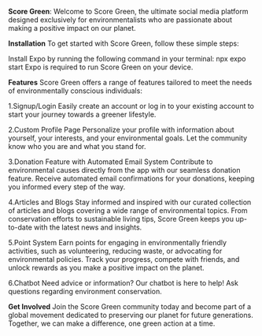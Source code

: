 **Score Green**: 
Welcome to Score Green, the ultimate social media platform designed exclusively for environmentalists who are passionate about making a positive impact on our planet.

**Installation**
To get started with Score Green, follow these simple steps:

Install Expo by running the following command in your terminal:
npx expo start
Expo is required to run Score Green on your device.

**Features**
Score Green offers a range of features tailored to meet the needs of environmentally conscious individuals:

1.Signup/Login
Easily create an account or log in to your existing account to start your journey towards a greener lifestyle.

2.Custom Profile Page
Personalize your profile with information about yourself, your interests, and your environmental goals. Let the community know who you are and what you stand for.

3.Donation Feature with Automated Email System
Contribute to environmental causes directly from the app with our seamless donation feature. Receive automated email confirmations for your donations, keeping you informed every step of the way.

4.Articles and Blogs
Stay informed and inspired with our curated collection of articles and blogs covering a wide range of environmental topics. From conservation efforts to sustainable living tips, Score Green keeps you up-to-date with the latest news and insights.

5.Point System
Earn points for engaging in environmentally friendly activities, such as volunteering, reducing waste, or advocating for environmental policies. Track your progress, compete with friends, and unlock rewards as you make a positive impact on the planet.

6.Chatbot
Need advice or information? Our chatbot is here to help! Ask questions regarding environment conservation.

**Get Involved**
Join the Score Green community today and become part of a global movement dedicated to preserving our planet for future generations. Together, we can make a difference, one green action at a time.






